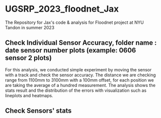 # UGSRP_2023_floodnet_Jax
The Repository for Jax's code &amp; analysis for Floodnet project at NYU Tandon in summer 2023

## Check Individual Sensor Accuracy, folder name : date sensor number plots (example: 0606 sensor 2 plots)
For this analysis, we conducted simple experiment by moving the sensor with a track and check the sensor accuracy. 
The distance we are checking range from 1100mm to 3100mm with a 100mm offset, for each position we are taking the average of a hundred measurement.
The analysis shows the stats result and the distribution of the errors with visualization such as lineplots and heatmaps.

## Check Sensors' stats
